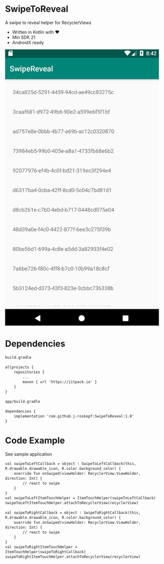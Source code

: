 # SwipeToReveal

A swipe to reveal helper for RecyclerViews

* Written in Kotlin with :heart:
* Min SDK 21
* AndroidX ready


![gif](https://github.com/j-roskopf/SwipeToReveal/blob/master/gifs/swipe.gif?raw=true)

# Dependencies

    build.gradle

    allprojects {
    	repositories {
    		...
    		maven { url 'https://jitpack.io' }
    	}
    }

    app/build.gradle

	dependencies {
	    implementation 'com.github.j-roskopf:SwipeToReveal:1.0'
	}

# Code Example

See sample application

    val swipeToLeftCallback = object : SwipeToLeftCallback(this, R.drawable.drawable_icon, R.color.background_color) {
        override fun onSwiped(viewHolder: RecyclerView.ViewHolder, direction: Int) {
            // react to swipe
        }
    }
    val swipeToLeftItemTouchHelper = ItemTouchHelper(swipeToLeftCallback)
    swipeToLeftItemTouchHelper.attachToRecyclerView(recyclerView)
    
    val swipeToRightCallback = object : SwipeToRightCallback(this, R.drawable.drawable_icon, R.color.background_color) {
        override fun onSwiped(viewHolder: RecyclerView.ViewHolder, direction: Int) {
            // react to swipe
        }
    }
    val swipeToRightItemTouchHelper = ItemTouchHelper(swipeToRightCallback)
    swipeToRightItemTouchHelper.attachToRecyclerView(recyclerView)
